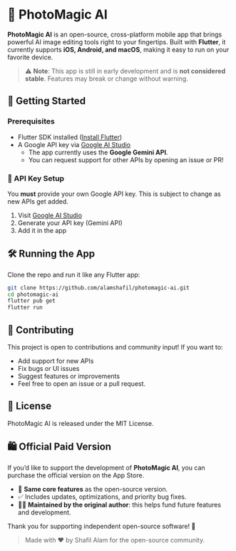 # 📸 PhotoMagic AI

**PhotoMagic AI** is an open-source, cross-platform mobile app that brings powerful AI image editing tools right to your fingertips. Built with **Flutter**, it currently supports **iOS, Android, and macOS**, making it easy to run on your favorite device.

> ⚠️ **Note**: This app is still in early development and is **not considered stable**. Features may break or change without warning.


## 🚀 Getting Started

### Prerequisites

- Flutter SDK installed ([Install Flutter](https://flutter.dev/docs/get-started/install))
- A Google API key via [Google AI Studio](https://makersuite.google.com/)
  - The app currently uses the **Google Gemini API**.
  - You can request support for other APIs by opening an issue or PR!

### 🔑 API Key Setup

You **must** provide your own Google API key. This is subject to change as new APIs get added.

1. Visit [Google AI Studio](https://aistudio.google.com/)
2. Generate your API key (Gemini API)
3. Add it in the app 

## 🛠️ Running the App

Clone the repo and run it like any Flutter app:

```bash
git clone https://github.com/alamshafil/photomagic-ai.git
cd photomagic-ai
flutter pub get
flutter run
```

## 🧩 Contributing

This project is open to contributions and community input! If you want to:

- Add support for new APIs
- Fix bugs or UI issues
- Suggest features or improvements
- Feel free to open an issue or a pull request.

## 📄 License

PhotoMagic AI is released under the MIT License.

## 🛍️ Official Paid Version

If you’d like to support the development of **PhotoMagic AI**, you can purchase the official version on the App Store.

- 💙 **Same core features** as the open-source version.
- ✅ Includes updates, optimizations, and priority bug fixes.
- 🧑‍💻 **Maintained by the original author**: this helps fund future features and development.

Thank you for supporting independent open-source software! 🙌

> Made with ❤️ by Shafil Alam for the open-source community.
